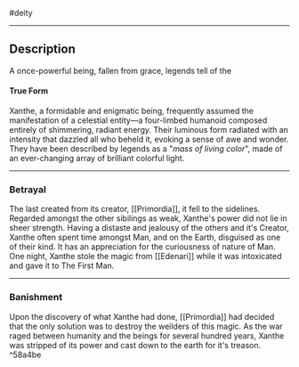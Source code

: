 #deity

---
## Description
A once-powerful being, fallen from grace, legends tell of the

#### True Form
Xanthe, a formidable and enigmatic being, frequently assumed the manifestation of a celestial entity—a four-limbed humanoid composed entirely of shimmering, radiant energy. Their luminous form radiated with an intensity that dazzled all who beheld it, evoking a sense of awe and wonder. They have been described by legends as a "*mass of living color*", made of an ever-changing array of brilliant colorful light. 


---
### Betrayal
The last created from its creator, [[Primordia]], it fell to the sidelines. Regarded amongst the  other sibilings as weak, Xanthe's power did not lie in sheer strength. Having a distaste and jealousy of the others and it's Creator, Xanthe often spent time amongst Man, and on the Earth, disguised as one of their kind. It has an appreciation for the curiousness of nature of Man. One night, Xanthe stole the magic from [[Edenari]] while it was intoxicated and gave it to The First Man.

---
### Banishment
Upon the discovery of what Xanthe had done, [[Primordia]] had decided that the only solution was to destroy the weilders of this magic. As the war raged between humanity and the beings for several hundred years, Xanthe was stripped of its power and cast down to the earth for it's treason.  ^58a4be